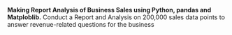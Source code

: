 **Making Report Analysis of Business Sales using Python, pandas and Matploblib.**
Conduct a Report and Analysis on 200,000 sales data points to answer revenue-related questions for the business
